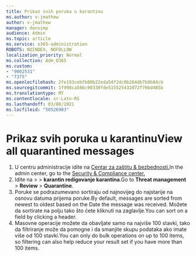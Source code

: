 ```yaml
---
title: Prikaz svih poruka u karantinu
ms.author: v-jmathew
author: v-jmathew
manager: dansimp
audience: Admin
ms.topic: article
ms.service: o365-administration
ROBOTS: NOINDEX, NOFOLLOW
localization_priority: Normal
ms.collection: Adm_O365
ms.custom:
- "9002531"
- "7375"
ms.openlocfilehash: 2fe193cebfb00b22eda54f2dc0b264db7b9b84cb
ms.sourcegitcommit: 1f998ca586c90330fde515525432072f766d485b
ms.translationtype: MT
ms.contentlocale: sr-Latn-RS
ms.lasthandoff: 03/08/2021
ms.locfileid: "50526903"
---
```

# <a name="view-all-quarantined-messages"></a><span data-ttu-id="d359b-102">Prikaz svih poruka u karantinu</span><span class="sxs-lookup"><span data-stu-id="d359b-102">View all quarantined messages</span></span>

1. <span data-ttu-id="d359b-103">U centru administracije idite na [Centar za zaštitu & bezbednosti.](https://go.microsoft.com/fwlink/p/?linkid=2077143)</span><span class="sxs-lookup"><span data-stu-id="d359b-103">In the admin center, go to the [Security & Compliance center.](https://go.microsoft.com/fwlink/p/?linkid=2077143)</span></span>
2. <span data-ttu-id="d359b-104">Idite na   >    >  **karantin redigovanje karantina**.</span><span class="sxs-lookup"><span data-stu-id="d359b-104">Go to **Threat management** > **Review** > **Quarantine**.</span></span>
3. <span data-ttu-id="d359b-105">Poruke se podrazumevano sortiraju od najnovijeg do najstarije na osnovu datuma prijema poruke.</span><span class="sxs-lookup"><span data-stu-id="d359b-105">By default, messages are sorted from newest to oldest based on the Date the message was received.</span></span> <span data-ttu-id="d359b-106">Možete da sortirate na polju tako što ćete kliknuti na zaglavlje.</span><span class="sxs-lookup"><span data-stu-id="d359b-106">You can sort on a field by clicking a header.</span></span>
4. <span data-ttu-id="d359b-107">Masovne operacije možete da obavljate samo na najviše 100 stavki, tako da filtriranje može da pomogne i da smanjite skupu podataka ako imate više od 100 stavki.</span><span class="sxs-lookup"><span data-stu-id="d359b-107">You can only do bulk operations on up to 100 items, so filtering can also help reduce your result set if you have more than 100 items.</span></span>
